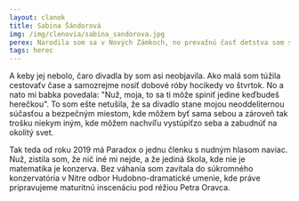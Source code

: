 ```yaml
---
layout: clanok
title: Sabina Šándorová
img: /img/clenovia/sabina_sandorova.jpg
perex: Narodila som sa v Nových Zámkoch, no prevažnú časť detstva som strávila u babičky vo Veľkých Lovciach.
tags: herec
---
```


A keby jej nebolo, čaro divadla by som asi neobjavila. Ako malá som túžila cestovaťv čase a samozrejme nosiť dobové róby hocikedy vo štvrtok. No a nato mi babka povedala: "Nuž, moja, to sa ti môže spiniť jedine keďbudeš herečkou". To som ešte netušila, že sa divadlo stane mojou neoddeliternou súčasťou a bezpečným miestom, kde môžem byť sama sebou a zároveň tak trošku niekym iným, kde môžem nachvíľu vystúpiťzo seba a zabudnúť na okolitý svet.

Tak teda od roku 2019 má Paradox o jednu členku s nudným hlasom naviac. Nuž, zistila som, že nič iné mi nejde, a že jediná škola, kde nie je matematika je konzerva. Bez váhania som zavítala do súkromného konzervatória v Nitre odbor Hudobno-dramatické umenie, kde práve pripravujeme maturitnú inscenáciu pod réžiou Petra Oravca. 